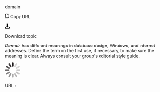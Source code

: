 # 

domain

![Copy URL](media/domain/Copy.png)
Copy URL

![Download](media/domain/Download.png)

Download topic

*Domain*
has different meanings in database design, Windows, and
internet addresses. Define the term on the first use, if necessary, to
make sure the meaning is clear. Always consult your group's editorial style guide. 

![In progress](media/domain/activity-large.gif)

URL :
